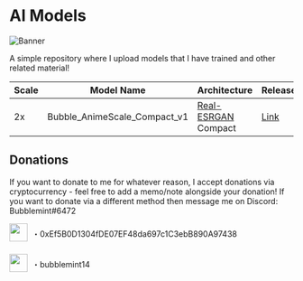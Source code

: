 # AI Models
![Banner](https://cdn.discordapp.com/attachments/744536865914355732/1041033786906910782/image.png)

A simple repository where I upload models that I have trained and other related material!

|  Scale  |  Model Name  |  Architecture  |  Release  |
| -- | -------------------- | ------------------- | ----------------------------------- |
| 2x | Bubble_AnimeScale_Compact_v1 | [Real-ESRGAN](https://github.com/xinntao/Real-ESRGAN) Compact | [Link](https://github.com/Bubblemint864/AI-Models/releases/tag/2x_Bubble_AnimeScale_Compact_v1)

## Donations
If you want to donate to me for whatever reason, I accept donations via cryptocurrency - feel free to add a memo/note alongside your donation! If you want to donate via a different method then message me on Discord: Bubblemint#6472
‎
‎
<div style="display: flex; align-items: center;">
<img align="center" width="32" height="32" src="http://bubblemint.cumz.one/9tfAuJj.png" style="margin-right: 8px; margin-bottom: 5px;"/>
<span>・0xEf5B0D1304fDE07EF48da697c1C3ebB890A97438</span>
</div>
‎
‎
<div style="display: flex; align-items: center;">
<img align="center" width="32" height="32" src="http://bubblemint.cumz.one/6SGGLgH.png" style="margin-right: 8px; margin-bottom: 5px;"/>
<span>・bubblemint14</span>
</div>
 
